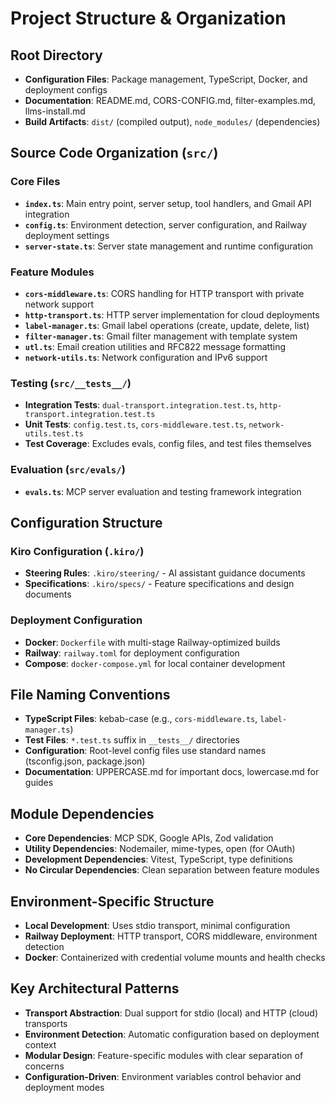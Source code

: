 # Project Structure & Organization

## Root Directory

- **Configuration Files**: Package management, TypeScript, Docker, and deployment configs
- **Documentation**: README.md, CORS-CONFIG.md, filter-examples.md, llms-install.md
- **Build Artifacts**: `dist/` (compiled output), `node_modules/` (dependencies)

## Source Code Organization (`src/`)

### Core Files
- **`index.ts`**: Main entry point, server setup, tool handlers, and Gmail API integration
- **`config.ts`**: Environment detection, server configuration, and Railway deployment settings
- **`server-state.ts`**: Server state management and runtime configuration

### Feature Modules
- **`cors-middleware.ts`**: CORS handling for HTTP transport with private network support
- **`http-transport.ts`**: HTTP server implementation for cloud deployments
- **`label-manager.ts`**: Gmail label operations (create, update, delete, list)
- **`filter-manager.ts`**: Gmail filter management with template system
- **`utl.ts`**: Email creation utilities and RFC822 message formatting
- **`network-utils.ts`**: Network configuration and IPv6 support

### Testing (`src/__tests__/`)
- **Integration Tests**: `dual-transport.integration.test.ts`, `http-transport.integration.test.ts`
- **Unit Tests**: `config.test.ts`, `cors-middleware.test.ts`, `network-utils.test.ts`
- **Test Coverage**: Excludes evals, config files, and test files themselves

### Evaluation (`src/evals/`)
- **`evals.ts`**: MCP server evaluation and testing framework integration

## Configuration Structure

### Kiro Configuration (`.kiro/`)
- **Steering Rules**: `.kiro/steering/` - AI assistant guidance documents
- **Specifications**: `.kiro/specs/` - Feature specifications and design documents

### Deployment Configuration
- **Docker**: `Dockerfile` with multi-stage Railway-optimized builds
- **Railway**: `railway.toml` for deployment configuration
- **Compose**: `docker-compose.yml` for local container development

## File Naming Conventions

- **TypeScript Files**: kebab-case (e.g., `cors-middleware.ts`, `label-manager.ts`)
- **Test Files**: `*.test.ts` suffix in `__tests__/` directories
- **Configuration**: Root-level config files use standard names (tsconfig.json, package.json)
- **Documentation**: UPPERCASE.md for important docs, lowercase.md for guides

## Module Dependencies

- **Core Dependencies**: MCP SDK, Google APIs, Zod validation
- **Utility Dependencies**: Nodemailer, mime-types, open (for OAuth)
- **Development Dependencies**: Vitest, TypeScript, type definitions
- **No Circular Dependencies**: Clean separation between feature modules

## Environment-Specific Structure

- **Local Development**: Uses stdio transport, minimal configuration
- **Railway Deployment**: HTTP transport, CORS middleware, environment detection
- **Docker**: Containerized with credential volume mounts and health checks

## Key Architectural Patterns

- **Transport Abstraction**: Dual support for stdio (local) and HTTP (cloud) transports
- **Environment Detection**: Automatic configuration based on deployment context
- **Modular Design**: Feature-specific modules with clear separation of concerns
- **Configuration-Driven**: Environment variables control behavior and deployment modes